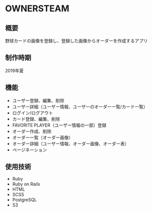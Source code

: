# OWNERSTEAM
## 概要
野球カードの画像を登録し、登録した画像からオーダーを作成するアプリ
## 制作時期
2019年夏
## 機能
* ユーザー登録、編集、削除
* ユーザー詳細（ユーザー情報、ユーザーのオーダー一覧/カード一覧）
* ログイン/ログアウト
* カード登録、編集、削除
* FAVORITE PLAYER（ユーザー情報の一部）登録
* オーダー作成、削除
* オーダー一覧（オーダー画像）
* オーダー詳細（ユーザー情報、オーダー画像、オーダー表）
* ページネーション
## 使用技術
* Ruby
* Ruby on Rails
* HTML
* SCSS
* PostgreSQL
* S3
